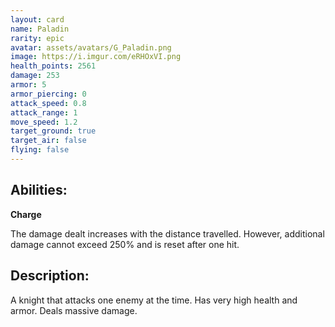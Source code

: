 ```yaml
---
layout: card
name: Paladin
rarity: epic
avatar: assets/avatars/G_Paladin.png
image: https://i.imgur.com/eRHOxVI.png
health_points: 2561
damage: 253
armor: 5
armor_piercing: 0
attack_speed: 0.8
attack_range: 1
move_speed: 1.2
target_ground: true
target_air: false
flying: false
---
```


## Abilities:

**Charge**

The damage dealt increases with the distance travelled. However, additional damage cannot exceed 250% and is reset after one hit.

## Description:

A knight that attacks one enemy at the time. Has very high health and armor. Deals massive damage.